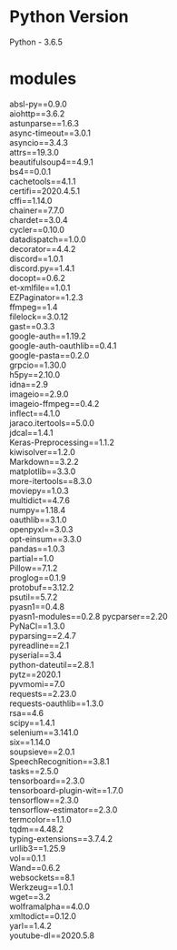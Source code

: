 # Python Version  
Python - 3.6.5

# modules  
absl-py==0.9.0  
aiohttp==3.6.2  
astunparse==1.6.3  
async-timeout==3.0.1  
asyncio==3.4.3  
attrs==19.3.0  
beautifulsoup4==4.9.1  
bs4==0.0.1  
cachetools==4.1.1  
certifi==2020.4.5.1  
cffi==1.14.0  
chainer==7.7.0  
chardet==3.0.4  
cycler==0.10.0  
datadispatch==1.0.0  
decorator==4.4.2  
discord==1.0.1  
discord.py==1.4.1  
docopt==0.6.2  
et-xmlfile==1.0.1  
EZPaginator==1.2.3  
ffmpeg==1.4  
filelock==3.0.12  
gast==0.3.3  
google-auth==1.19.2  
google-auth-oauthlib==0.4.1  
google-pasta==0.2.0  
grpcio==1.30.0  
h5py==2.10.0  
idna==2.9  
imageio==2.9.0  
imageio-ffmpeg==0.4.2  
inflect==4.1.0  
jaraco.itertools==5.0.0  
jdcal==1.4.1  
Keras-Preprocessing==1.1.2  
kiwisolver==1.2.0  
Markdown==3.2.2  
matplotlib==3.3.0  
more-itertools==8.3.0  
moviepy==1.0.3  
multidict==4.7.6  
numpy==1.18.4  
oauthlib==3.1.0  
openpyxl==3.0.3  
opt-einsum==3.3.0  
pandas==1.0.3  
partial==1.0  
Pillow==7.1.2  
proglog==0.1.9  
protobuf==3.12.2  
psutil==5.7.2  
pyasn1==0.4.8  
pyasn1-modules==0.2.8 
pycparser==2.20  
PyNaCl==1.3.0  
pyparsing==2.4.7  
pyreadline==2.1  
pyserial==3.4  
python-dateutil==2.8.1  
pytz==2020.1  
pyvmomi==7.0  
requests==2.23.0  
requests-oauthlib==1.3.0  
rsa==4.6  
scipy==1.4.1  
selenium==3.141.0   
six==1.14.0  
soupsieve==2.0.1  
SpeechRecognition==3.8.1  
tasks==2.5.0  
tensorboard==2.3.0  
tensorboard-plugin-wit==1.7.0  
tensorflow==2.3.0  
tensorflow-estimator==2.3.0  
termcolor==1.1.0  
tqdm==4.48.2  
typing-extensions==3.7.4.2  
urllib3==1.25.9  
vol==0.1.1  
Wand==0.6.2  
websockets==8.1  
Werkzeug==1.0.1  
wget==3.2  
wolframalpha==4.0.0  
xmltodict==0.12.0  
yarl==1.4.2  
youtube-dl==2020.5.8  
